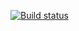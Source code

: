 [![Build status](https://ci.appveyor.com/api/projects/status/iqwgewlb02pml6hn?svg=true)](https://ci.appveyor.com/project/dmitry-mak/testauto-lesson3)
